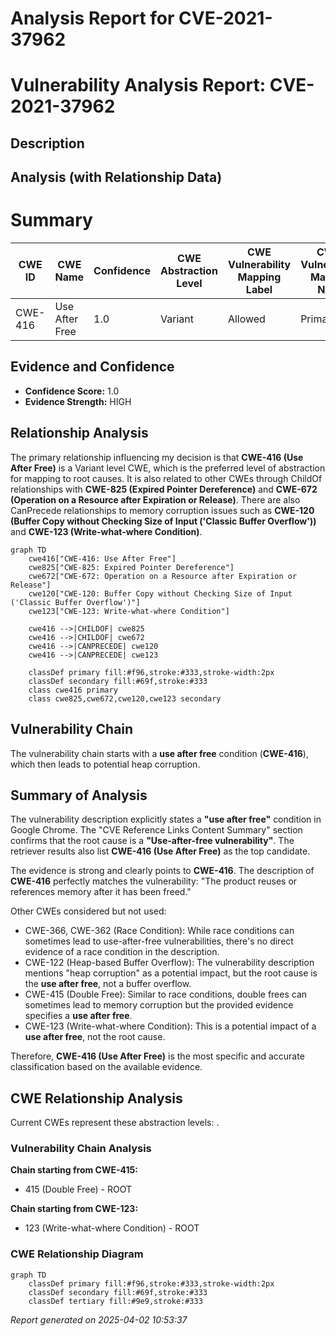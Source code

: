 # Analysis Report for CVE-2021-37962

# Vulnerability Analysis Report: CVE-2021-37962

## Description



## Analysis (with Relationship Data)

# Summary
| CWE ID | CWE Name | Confidence | CWE Abstraction Level | CWE Vulnerability Mapping Label | CWE-Vulnerability Mapping Notes |
|---|---|---|---|---|---|
| CWE-416 | Use After Free | 1.0 | Variant | Allowed | Primary CWE |

## Evidence and Confidence

*   **Confidence Score:** 1.0
*   **Evidence Strength:** HIGH

## Relationship Analysis
The primary relationship influencing my decision is that **CWE-416 (Use After Free)** is a Variant level CWE, which is the preferred level of abstraction for mapping to root causes. It is also related to other CWEs through ChildOf relationships with **CWE-825 (Expired Pointer Dereference)** and **CWE-672 (Operation on a Resource after Expiration or Release)**. There are also CanPrecede relationships to memory corruption issues such as **CWE-120 (Buffer Copy without Checking Size of Input ('Classic Buffer Overflow'))** and **CWE-123 (Write-what-where Condition)**.

```mermaid
graph TD
    cwe416["CWE-416: Use After Free"]
    cwe825["CWE-825: Expired Pointer Dereference"]
    cwe672["CWE-672: Operation on a Resource after Expiration or Release"]
    cwe120["CWE-120: Buffer Copy without Checking Size of Input ('Classic Buffer Overflow')"]
    cwe123["CWE-123: Write-what-where Condition"]

    cwe416 -->|CHILDOF| cwe825
    cwe416 -->|CHILDOF| cwe672
    cwe416 -->|CANPRECEDE| cwe120
    cwe416 -->|CANPRECEDE| cwe123
    
    classDef primary fill:#f96,stroke:#333,stroke-width:2px
    classDef secondary fill:#69f,stroke:#333
    class cwe416 primary
    class cwe825,cwe672,cwe120,cwe123 secondary
```

## Vulnerability Chain
The vulnerability chain starts with a **use after free** condition (**CWE-416**), which then leads to potential heap corruption.

## Summary of Analysis
The vulnerability description explicitly states a **"use after free"** condition in Google Chrome. The "CVE Reference Links Content Summary" section confirms that the root cause is a **"Use-after-free vulnerability"**. The retriever results also list **CWE-416 (Use After Free)** as the top candidate.

The evidence is strong and clearly points to **CWE-416**. The description of **CWE-416** perfectly matches the vulnerability: "The product reuses or references memory after it has been freed."

Other CWEs considered but not used:

*   CWE-366, CWE-362 (Race Condition): While race conditions can sometimes lead to use-after-free vulnerabilities, there's no direct evidence of a race condition in the description.
*   CWE-122 (Heap-based Buffer Overflow): The vulnerability description mentions "heap corruption" as a potential impact, but the root cause is the **use after free**, not a buffer overflow.
*   CWE-415 (Double Free): Similar to race conditions, double frees can sometimes lead to memory corruption but the provided evidence specifies a **use after free**.
*   CWE-123 (Write-what-where Condition): This is a potential impact of a **use after free**, not the root cause.

Therefore, **CWE-416 (Use After Free)** is the most specific and accurate classification based on the available evidence.


## CWE Relationship Analysis

Current CWEs represent these abstraction levels: .


### Vulnerability Chain Analysis

**Chain starting from CWE-415:**
- 415 (Double Free) - ROOT


**Chain starting from CWE-123:**
- 123 (Write-what-where Condition) - ROOT



### CWE Relationship Diagram

```mermaid
graph TD
    classDef primary fill:#f96,stroke:#333,stroke-width:2px
    classDef secondary fill:#69f,stroke:#333
    classDef tertiary fill:#9e9,stroke:#333
```



*Report generated on 2025-04-02 10:53:37*
